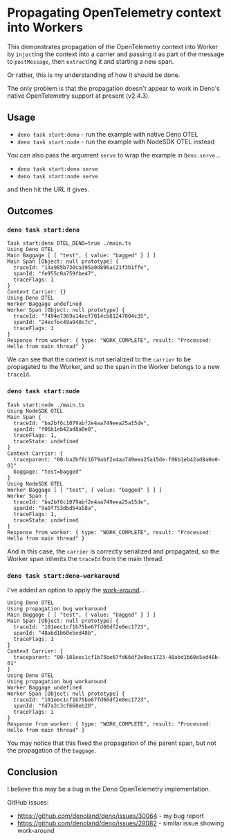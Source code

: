 # Propagating OpenTelemetry context into Workers

This demonstrates propagation of the OpenTelemetry context into Worker by
`inject`ing the context into a carrier and passing it as part of the message to
`postMessage`, then `extract`ing it and starting a new span.

Or rather, this is my understanding of how it should be done.

The only problem is that the propagation doesn't appear to work in Deno's native
OpenTelemetry support at present (v2.4.3).

## Usage

- `deno task start:deno` - run the example with native Deno OTEL
- `deno task start:node` - run the example with NodeSDK OTEL instead

You can also pass the argument `serve` to wrap the example in `Deno.serve`...

- `deno task start:deno serve`
- `deno task start:node serve`

and then hit the URL it gives.

## Outcomes

### `deno task start:deno`

```
Task start:deno OTEL_DENO=true ./main.ts
Using Deno OTEL
Main Baggage [ [ "test", { value: "bagged" } ] ]
Main Span [Object: null prototype] {
  traceId: "14a985b730ca395a0d896ac21f3b1ffe",
  spanId: "fe955c0a759fbe47",
  traceFlags: 1
}
Context Carrier: {}
Using Deno OTEL
Worker Baggage undefined
Worker Span [Object: null prototype] {
  traceId: "7494e7369a14ecf7014cb81247004c35",
  spanId: "24ecfec49a940c7c",
  traceFlags: 1
}
Response from worker: { type: "WORK_COMPLETE", result: "Processed: Hello from main thread" }
```

We can see that the context is not serialized to the `carrier` to be propagated
to the Worker, and so the span in the Worker belongs to a new `traceId`.

### `deno task start:node`

```
Task start:node ./main.ts
Using NodeSDK OTEL
Main Span {
  traceId: "ba2bf6c1079abf2e4aa749eea25a15de",
  spanId: "f06b1eb42ad8a0e0",
  traceFlags: 1,
  traceState: undefined
}
Context Carrier: {
  traceparent: "00-ba2bf6c1079abf2e4aa749eea25a15de-f06b1eb42ad8a0e0-01"
  baggage: "test=bagged"
}
Using NodeSDK OTEL
Worker Baggage [ [ "test", { value: "bagged" } ] ]
Worker Span {
  traceId: "ba2bf6c1079abf2e4aa749eea25a15de",
  spanId: "9a0f753dbd54a58a",
  traceFlags: 1,
  traceState: undefined
}
Response from worker: { type: "WORK_COMPLETE", result: "Processed: Hello from main thread" }
```

And in this case, the `carrier` is correctly serialized and propagated, so the
Worker span inherits the `traceId` from the main thread.

### `deno task start:deno-workaround`

I've added an option to apply the
[work-around](https://github.com/denoland/deno/issues/28082#issuecomment-2653379957)...

```
Using Deno OTEL
Using propagation bug workaround
Main Baggage [ [ "test", { value: "bagged" } ] ]
Main Span [Object: null prototype] {
  traceId: "101eec1cf1b75be67fd66df2e0ec1723",
  spanId: "48abd1b60e5ed48b",
  traceFlags: 1
}
Context Carrier: {
  traceparent: "00-101eec1cf1b75be67fd66df2e0ec1723-48abd1b60e5ed48b-01"
}
Using Deno OTEL
Using propagation bug workaround
Worker Baggage undefined
Worker Span [Object: null prototype] {
  traceId: "101eec1cf1b75be67fd66df2e0ec1723",
  spanId: "fd7a2c3cf660eb20",
  traceFlags: 1
}
Response from worker: { type: "WORK_COMPLETE", result: "Processed: Hello from main thread" }
```

You may notice that this fixed the propagation of the parent span, but not the
propagation of the `baggage`.

## Conclusion

I believe this may be a bug in the Deno OpenTelemetry implementation.

GitHub issues:

- https://github.com/denoland/deno/issues/30064 - my bug report
- https://github.com/denoland/deno/issues/28082 - similar issue showing
  work-around
